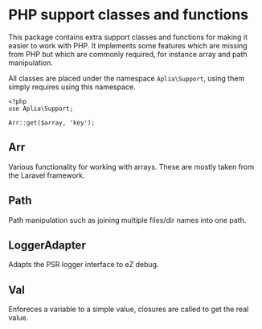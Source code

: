 # PHP support classes and functions

This package contains extra support classes and functions for making it
easier to work with PHP. It implements some features which are missing
from PHP but which are commonly required, for instance array and path
manipulation.

All classes are placed under the namespace `Aplia\Support`, using them
simply requires using this namespace.

```
<?php
use Aplia\Support;

Arr::get($array, 'key');
```

## Arr

Various functionality for working with arrays. These are mostly taken
from the Laravel framework.

## Path

Path manipulation such as joining multiple files/dir names into one
path.

## LoggerAdapter

Adapts the PSR logger interface to eZ debug.

## Val

Enforeces a variable to a simple value, closures are called to get
the real value.